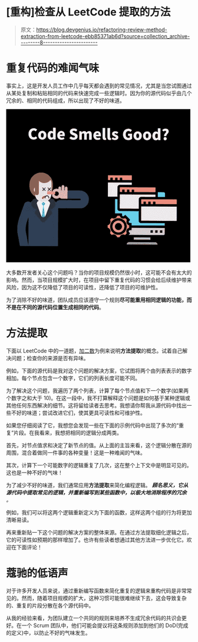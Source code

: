 # [重构]检查从 LeetCode 提取的方法

> 原文：<https://blog.devgenius.io/refactoring-review-method-extraction-from-leetcode-ebb85371ab6d?source=collection_archive---------8----------------------->

# 重复代码的难闻气味

事实上，这是开发人员工作中几乎每天都会遇到的常见情况，尤其是当您试图通过从某处复制和粘贴相同的代码来快速完成一些逻辑时。因为你的源代码似乎由几个冗余的、相同的代码组成，所以出现了不好的味道。

![](img/315c864369dd7c43ce7e8a30e60a8f40.png)

大多数开发者关心这个问题吗？当你的项目规模仍然很小时，这可能不会有太大的影响。然而，当项目规模扩大时，在项目中留下重复代码的习惯会给后续维护带来风险，因为这不仅降低了项目的可读性，还降低了项目的可维护性。

为了消除不好的味道，团队成员应该遵守一个规则**尽可能重用相同逻辑的功能，而不是在不同的源代码位置生成相同的代码**。

# 方法提取

下面以 LeetCode 中的一道题，[加二数](https://leetcode.com/problems/add-two-numbers/)为例来说明**方法提取**的概念。试着自己解决问题；检查你的来源是否有异味。

例如，下面的源代码是我对这个问题的解决方案，它试图将两个由列表表示的数字相加。每个节点包含一个数字，它们的列表长度可能不同。

为了解决这个问题，我遍历了两个列表，计算了每个节点值和下一个数字(如果两个数字之和大于 10)。在这一段中，我不打算解释这个问题是如何基于某种逻辑或其他任何东西解决的细节。这将留给读者去思考。我想请你帮我从源代码中找出一些不好的味道；尝试改进它们，使其更具可读性和可维护性。

如果您仔细阅读了它，我想您会发现一些在下面的示例代码中出现了多次的“重复”片段。在我看来，我想把相同的逻辑分成两类。

首先，对节点值求和决定了新节点的值。从上面的主旨来看，这个逻辑分散在源的周围，混合着做同一件事的各种变量！这是一种难闻的气味。

其次，计算下一个可能数字的逻辑重复了几次，这在整个上下文中是明显可见的。这也是一种不好的气味！

为了减少不好的味道，我们通常应用**方法提取**来简化编程逻辑。 ***顾名思义，它从源代码中提取常见的逻辑，并重新编写到某些函数中，以极大地消除程序的冗余*** *。*

例如，我们可以将这两个逻辑重新定义为下面的函数，这样这两个组的行为将更加清晰易读。

再来重新贴一下这个问题的解决方案的整体来源。在通过方法提取细化逻辑之后，它的可读性如预期的那样增加了。也许有些读者想通过其他方法进一步优化它。欢迎在下面评论！

# 蔻驰的低语声

对于许多开发人员来说，通过重新编写函数来简化重复的逻辑来重构代码是非常常见的。然而，随着项目规模的扩大，这种习惯可能很难继续下去，这会导致复杂的、重复的片段分散在各个源代码中。

从我的经验来看，为团队建立一个共同的规则来培养不生成冗余代码的共识会更好。在一个 Scrum 团队中，他们可能会提议将这条规则添加到他们的 DoD(完成的定义)中，以防止不好的气味发生。